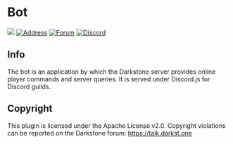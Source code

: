 # Bot 
![](https://img.shields.io/github/issues/darkstne/bot.svg?style=flat-square&logo=github) [![Address](https://img.shields.io/badge/ip-darkst.one-ff9500?style=flat-square)](https://darkst.one/hc/getting-started#server-basics) [![Forum](https://img.shields.io/badge/forum-talk.darkst.one-ff9500?style=flat-square)](https://darkst.one/forum) [![Discord](https://img.shields.io/discord/782808436118650890?color=7289DA&label=chat&logo=discord&logoColor=fff&style=flat-square)](https://darkst.one/discord)

## Info
The bot is an application by which the Darkstone server provides online player commands and server queries. It is served under Discord.js for Discord guilds.

## Copyright
This plugin is licensed under the Apache License v2.0. Copyright violations can be reported on the Darkstone forum: https://talk.darkst.one
